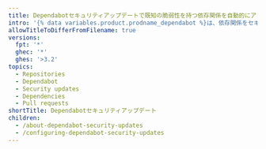 ```yaml
---
title: Dependabotセキュリティアップデートで既知の脆弱性を持つ依存関係を自動的にアップデート
intro: '{% data variables.product.prodname_dependabot %}は、依存関係をセキュアなバージョンにアップデートするPull Requestを自動的に起こすことで、脆弱性のある依存関係の修復を助けることができます。'
allowTitleToDifferFromFilename: true
versions:
  fpt: '*'
  ghec: '*'
  ghes: '>3.2'
topics:
  - Repositories
  - Dependabot
  - Security updates
  - Dependencies
  - Pull requests
shortTitle: Dependabotセキュリティアップデート
children:
  - /about-dependabot-security-updates
  - /configuring-dependabot-security-updates
---
```


